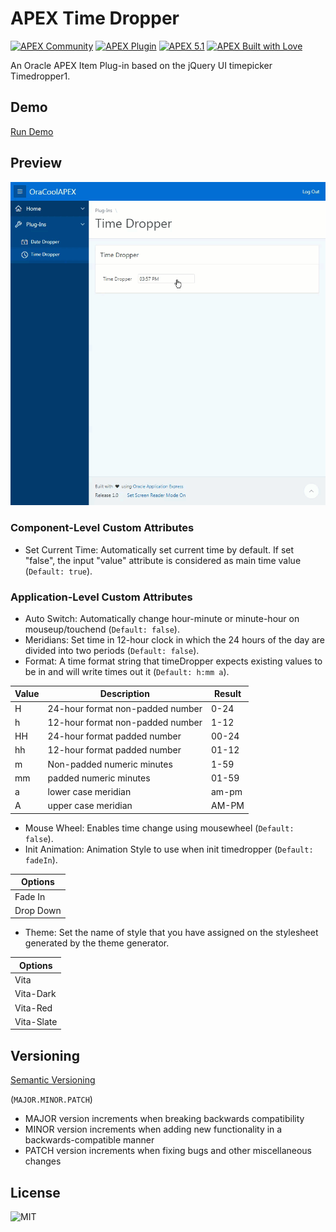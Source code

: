 # APEX Time Dropper

[![APEX Community](https://cdn.rawgit.com/Dani3lSun/apex-github-badges/78c5adbe/badges/apex-community-badge.svg)](https://github.com/Dani3lSun/apex-github-badges)
[![APEX Plugin](https://cdn.rawgit.com/Dani3lSun/apex-github-badges/b7e95341/badges/apex-plugin-badge.svg)](https://github.com/Dani3lSun/apex-github-badges)
[![APEX 5.1](https://cdn.rawgit.com/Dani3lSun/apex-github-badges/88f0a6ed/badges/apex-5_1-badge.svg)](https://github.com/Dani3lSun/apex-github-badges)
[![APEX Built with Love](https://cdn.rawgit.com/Dani3lSun/apex-github-badges/7919f913/badges/apex-love-badge.svg)](https://github.com/Dani3lSun/apex-github-badges)

An Oracle APEX Item Plug-in based on the jQuery UI timepicker Timedropper1.

## Demo

[Run Demo](https://apex.oracle.com/pls/apex/f?p=OraCoolAPEX:9)

## Preview

![Preview](/preview.gif?raw=true "Preview")

### Component-Level Custom Attributes

* Set Current Time: Automatically set current time by default. If set "false", the input "value" attribute is considered as main time value (`Default: true`).

### Application-Level Custom Attributes

* Auto Switch: Automatically change hour-minute or minute-hour on mouseup/touchend (`Default: false`).
* Meridians: Set time in 12-hour clock in which the 24 hours of the day are divided into two periods (`Default: false`).
* Format: A time format string that timeDropper expects existing values to be in and will write times out it (`Default: h:mm a`).

| Value | Description                      | Result |
|-------|----------------------------------|--------|
| H     | 24-hour format non-padded number | 0-24   |
| h     | 12-hour format non-padded number | 1-12   |
| HH    | 24-hour format padded number     | 00-24  |
| hh    | 12-hour format padded number     | 01-12  |
| m     | Non-padded numeric minutes       | 1-59   |
| mm    | padded numeric minutes           | 01-59  |
| a     | lower case meridian              | am-pm  |
| A     | upper case meridian              | AM-PM  |
* Mouse Wheel: Enables time change using mousewheel (`Default: false`).
* Init Animation: Animation Style to use when init timedropper (`Default: fadeIn`).

| Options    |
|------------|
| Fade In    |
| Drop Down  |
* Theme: Set the name of style that you have assigned on the stylesheet generated by the theme generator.

| Options    |
|------------|
| Vita       |
| Vita-Dark  |
| Vita-Red   |
| Vita-Slate |

## Versioning

[Semantic Versioning](https://semver.org/)

(`MAJOR.MINOR.PATCH`)

* MAJOR version increments when breaking backwards compatibility
* MINOR version increments when adding new functionality in a backwards-compatible manner
* PATCH version increments when fixing bugs and other miscellaneous changes

## License

![MIT](/LICENSE)